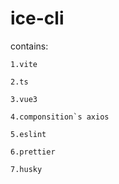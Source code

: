 # ice-cli

contains:

    1.vite
  
    2.ts
  
    3.vue3
  
    4.componsition`s axios
  
    5.eslint
  
    6.prettier
  
    7.husky
  

